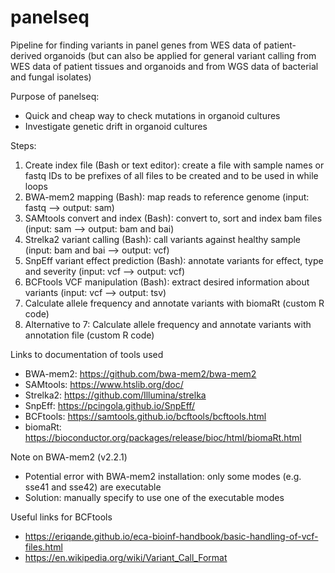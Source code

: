 # panelseq
Pipeline for finding variants in panel genes from WES data of patient-derived organoids (but can also be applied for general variant calling from WES data of patient tissues and organoids and from WGS data of bacterial and fungal isolates)

Purpose of panelseq:
- Quick and cheap way to check mutations in organoid cultures
- Investigate genetic drift in organoid cultures

Steps: 
1. Create index file (Bash or text editor): create a file with sample names or fastq IDs to be prefixes of all files to be created and to be used in while loops
2. BWA-mem2 mapping (Bash): map reads to reference genome (input: fastq --> output: sam)
3. SAMtools convert and index (Bash): convert to, sort and index bam files (input: sam --> output: bam and bai)
4. Strelka2 variant calling (Bash): call variants against healthy sample (input: bam and bai --> output: vcf)
5. SnpEff variant effect prediction (Bash): annotate variants for effect, type and severity (input: vcf --> output: vcf)
6. BCFtools VCF manipulation (Bash): extract desired information about variants (input: vcf --> output: tsv)
7. Calculate allele frequency and annotate variants with biomaRt (custom R code)
8. Alternative to 7: Calculate allele frequency and annotate variants with annotation file (custom R code)

Links to documentation of tools used
- BWA-mem2: https://github.com/bwa-mem2/bwa-mem2
- SAMtools: https://www.htslib.org/doc/
- Strelka2: https://github.com/Illumina/strelka
- SnpEff: https://pcingola.github.io/SnpEff/
- BCFtools: https://samtools.github.io/bcftools/bcftools.html
- biomaRt: https://bioconductor.org/packages/release/bioc/html/biomaRt.html

Note on BWA-mem2 (v2.2.1)
- Potential error with BWA-mem2 installation: only some modes (e.g. sse41 and sse42) are executable
- Solution: manually specify to use one of the executable modes
  
Useful links for BCFtools
- https://eriqande.github.io/eca-bioinf-handbook/basic-handling-of-vcf-files.html
- https://en.wikipedia.org/wiki/Variant_Call_Format
